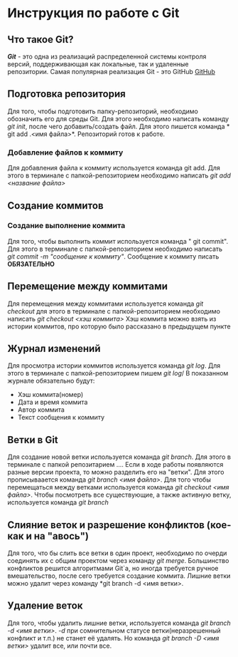 # Инструкция по работе с Git 

##  Что такое Git?
***Git*** - это одна из реализаций распределенной системы контроля версий, поддерживающая как локальные, так и удаленные репозитории. Самая популярная реализация Git - это GitHub [GitHub](https://github.com) 

## Подготовка репозитория
Для того, чтобы подготовить папку-репозиторий, необходимо обозначить его для среды Git. Для этого необходимо написать команду *git init*, после чего добавить/создать файл. Для этого пишется команда * git add .\<имя файла>*. Репозиторий готов к работе.

### Добавление файлов к коммиту
Для добавления файла к коммиту используется команда git add. Для этого в терминале с папкой-репозиторием необходимо написать *git add <название файла>*
## Создание коммитов

### Создание выполнение коммита
Для того, чтобы выполнить коммит используется команда " git commit". Для этого в терминале с папкой-репозиторием необходимо написать *git commit -m "сообщение к коммиту"*. Сообщение к коммиту писать **ОБЯЗАТЕЛЬНО**

## Перемещение между коммитами
Для перемещения между коммитами используется команда *git checkout* для этого в терминале с папкой-репозиторием необходимо написать *git checkout <хэш коммита>* Хэш коммита можно взять из истории коммитов, про которую было рассказано в предыдущем пункте

## Журнал изменений
Для просмотра истории коммитов используется команда *git log*. Для этого в терминале с папкой-репозиторием пишем *git log*/ В показанном журнале обязательно будут:
* Хэш коммита(номер)
* Дата и время коммита
* Автор коммита
* Текст сообщения к коммиту


## Ветки в Git 

Для создание новой ветки используется команда *git branch*. Для этого в терминале с папкой репозитарием ....
Если в ходе работы появляются разные версии проекта, то можно разделить его на "ветки". Для этого прописываается команда *git branch <имя файла>*. Для того чтобы перемещаться между ветками используется команда *git checkout <имя файла>*.
Чтобы посмотреть все существующие, а также активную ветку, используется команда *git branch*

## Слияние веток и разрешение конфликтов (кое-как и на "авось")
Для того, что бы слить все ветки в один проект, необходимо по очерди соединять их с общим проектом через команду *git merge*. Большинство конфликтов решится алгоритмами Git`a, но иногда требуется ручное вмешательство, после сего требуется создание коммита. Лишние ветки можно удалит через команду *git branch -d <имя ветки>.

## Удаление веток
Для того, чтобы удалить лишние ветки, используется команда *git branch -d <имя ветки>*. *-d* при сомнительном статусе ветки(неразрешенный конфликт и т.п.) не станет её удалять. Но команда *git branch -D <имя ветки>* удалит все, или почти все.
